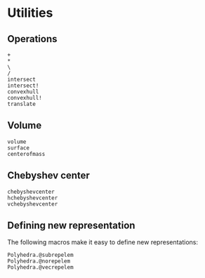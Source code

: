# Utilities

## Operations
```@docs
+
*
\
/
intersect
intersect!
convexhull
convexhull!
translate
```

## Volume
```@docs
volume
surface
centerofmass
```

## Chebyshev center
```@docs
chebyshevcenter
hchebyshevcenter
vchebyshevcenter
```

## Defining new representation
The following macros make it easy to define new representations:
```@docs
Polyhedra.@subrepelem
Polyhedra.@norepelem
Polyhedra.@vecrepelem
```
